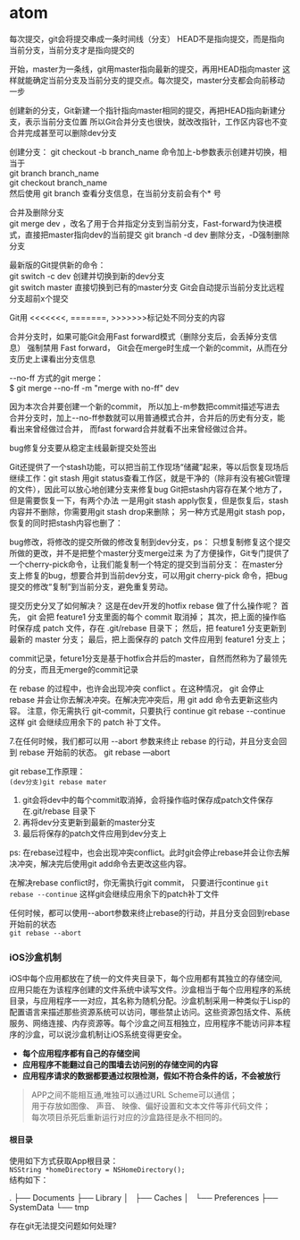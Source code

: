 # atom

每次提交，git会将提交串成一条时间线（分支）
HEAD不是指向提交，而是指向当前分支，当前分支才是指向提交的

开始，master为一条线，git用master指向最新的提交，再用HEAD指向master
这样就能确定当前分支及当前分支的提交点。每次提交，master分支都会向前移动一步

创建新的分支，Git新建一个指针指向master相同的提交，再把HEAD指向新建分支，表示当前分支位置
所以Git合并分支也很快，就改改指针，工作区内容也不变
合并完成甚至可以删除dev分支

创建分支：
git checkout -b branch_name  命令加上-b参数表示创建并切换，相当于   
git branch branch_name   
git checkout branch_name   
然后使用 git branch 查看分支信息，在当前分支前会有个* 号

合并及删除分支   
git merge dev ，改名了用于合并指定分支到当前分支，Fast-forward为快进模式，直接把master指向dev的当前提交
git branch -d dev 删除分支，-D强制删除分支

最新版的Git提供新的命令：   
git switch -c dev 创建并切换到新的dev分支   
git switch master 直接切换到已有的master分支 Git会自动提示当前分支比远程分支超前x个提交

Git用 <<<<<<<, =======, >>>>>>>标记处不同分支的内容

合并分支时，如果可能Git会用Fast forward模式（删除分支后，会丢掉分支信息）
强制禁用 Fast forward， Git会在merge时生成一个新的commit，从而在分支历史上课看出分支信息

--no-ff 方式的git merge：  
$ git merge --no-ff -m "merge with no-ff" dev

因为本次合并要创建一个新的commit， 所以加上-m参数把commit描述写进去   
合并分支时，加上--no-ff参数就可以用普通模式合并，合并后的历史有分支，能看出来曾经做过合并，
而fast forward合并就看不出来曾经做过合并。

bug修复分支要从稳定主线最新提交处签出

Git还提供了一个stash功能，可以把当前工作现场“储藏”起来，等以后恢复现场后继续工作：git stash
用git status查看工作区，就是干净的（除非有没有被Git管理的文件），因此可以放心地创建分支来修复bug
Git把stash内容存在某个地方了，但是需要恢复一下，有两个办法
一是用git stash apply恢复，但是恢复后，stash内容并不删除，你需要用git stash drop来删除；
另一种方式是用git stash pop，恢复的同时把stash内容也删了：

bug修改，将修改的提交所做的修改复制到dev分支，ps： 只想复制修复这个提交所做的更改，并不是把整个master分支merge过来
为了方便操作，Git专门提供了一个cherry-pick命令，让我们能复制一个特定的提交到当前分支：
在master分支上修复的bug，想要合并到当前dev分支，可以用git cherry-pick <commit>命令，把bug提交的修改“复制”到当前分支，避免重复劳动。

提交历史分叉了如何解决？
这是在dev开发的hotfix
rebase 做了什么操作呢？
首先， git 会把 feature1 分支里面的每个 commit 取消掉；
其次，把上面的操作临时保存成 patch 文件，存在 .git/rebase 目录下；
然后，把 feature1 分支更新到最新的 master 分支；
最后，把上面保存的 patch 文件应用到 feature1 分支上；

commit记录，feture1分支是基于hotfix合并后的master，自然而然称为了最领先的分支，而且无merge的commit记录

在 rebase 的过程中，也许会出现冲突 conflict 。在这种情况， git 会停止 rebase 并会让你去解决冲突。在解决完冲突后，用 git add 命令去更新这些内容。
注意，你无需执行 git-commit，只要执行 continue
git rebase --continue
这样 git 会继续应用余下的 patch 补丁文件。

7.在任何时候，我们都可以用 --abort 参数来终止 rebase 的行动，并且分支会回到 rebase 开始前的状态。
git rebase —abort

git rebase工作原理：   
`(dev分支)git rebase mater`   
1. git会将dev中的每个commit取消掉，会将操作临时保存成patch文件保存在.git/rebase 目录下
2. 再将dev分支更新到最新的master分支
3. 最后将保存的patch文件应用到dev分支上

ps: 在rebase过程中，也会出现冲突conflict。此时git会停止rebase并会让你去解决冲突，解决完后使用git add命令去更改这些内容。

在解决rebase conflict时，你无需执行git commit， 只要进行continue `git rebase --continue`
这样git会继续应用余下的patch补丁文件

任何时候，都可以使用--abort参数来终止rebase的行动，并且分支会回到rebase开始前的状态   
`git rebase --abort`



### iOS沙盒机制  
iOS中每个应用都放在了统一的文件夹目录下，每个应用都有其独立的存储空间, 应用只能在为该程序创建的文件系统中读写文件。沙盒相当于每个应用程序的系统目录，与应用程序一一对应，其名称为随机分配。沙盒机制采用一种类似于Lisp的配置语言来描述那些资源系统可以访问，哪些禁止访问。这些资源包括文件、系统服务、网络连接、内存资源等。每个沙盒之间互相独立，应用程序不能访问非本程序的沙盒，可以说沙盒机制让iOS系统变得更安全。  

* **每个应用程序都有自己的存储空间**  
* **应用程序不能翻过自己的围墙去访问别的存储空间的内容**
* **应用程序请求的数据都要通过权限检测，假如不符合条件的话，不会被放行**

> APP之间不能相互通,唯独可以通过URL Scheme可以通信；  
用于存放如图像、 声音、 映像、偏好设置和文本文件等非代码文件；  
每次项目杀死后重新运行对应的沙盒路径是永不相同的。

#### 根目录
使用如下方式获取App根目录：   
`NSString *homeDirectory = NSHomeDirectory();`  
结构如下：  

.
├── Documents
├── Library
│   ├── Caches
│   └── Preferences
├── SystemData
└── tmp  


存在git无法提交问题如何处理?

